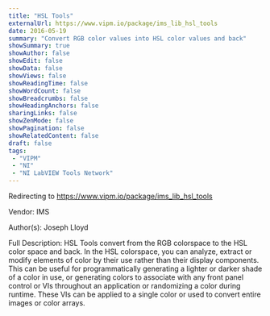 ```yaml
---
title: "HSL Tools"
externalUrl: https://www.vipm.io/package/ims_lib_hsl_tools
date: 2016-05-19
summary: "Convert RGB color values into HSL color values and back"
showSummary: true
showAuthor: false
showEdit: false
showData: false
showViews: false
showReadingTime: false
showWordCount: false
showBreadcrumbs: false
showHeadingAnchors: false
sharingLinks: false
showZenMode: false
showPagination: false
showRelatedContent: false
draft: false
tags:
 - "VIPM"
 - "NI"
 - "NI LabVIEW Tools Network"
---
```


Redirecting to https://www.vipm.io/package/ims_lib_hsl_tools

Vendor: IMS

Author(s): Joseph Lloyd
 
Full Description:
HSL Tools convert from the RGB colorspace to the HSL color space and back.  In the HSL colorspace, you can  analyze, extract or modify elements of color by their use rather than their display components. This can be useful for programmatically generating a lighter or darker shade of a color in use, or generating colors to associate with any front panel control or VIs throughout an application or randomizing a color during runtime.  These VIs can be applied to a single color or used to convert entire images or color arrays.